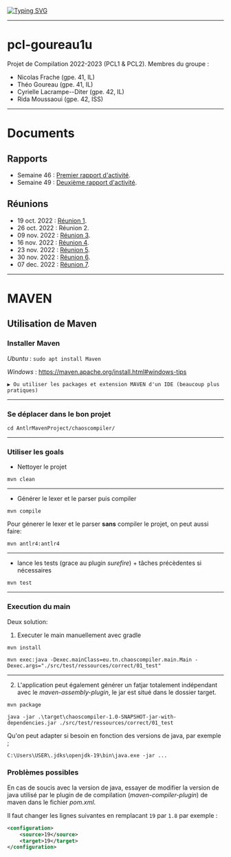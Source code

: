 [![Typing SVG](https://readme-typing-svg.demolab.com?font=Fira+Code&size=25&duration=7000&pause=2000&color=F7630A&center=true&width=435&lines=%F0%9F%90%85%F0%9F%90%85+Compilateur+Tiger+%F0%9F%90%85%F0%9F%90%85)](https://git.io/typing-svg)

---

# pcl-goureau1u

Projet de Compilation 2022-2023 (PCL1 & PCL2).
Membres du groupe :
- Nicolas Frache (gpe. 41, IL)
- Théo Goureau (gpe. 41, IL)
- Cyrielle Lacrampe--Diter (gpe. 42, IL)
- Rida Moussaoui (gpe. 42, ISS)

---
# Documents
## Rapports
- Semaine 46 : [Premier rapport d'activité](Documents/2022-11-18_RA_01.pdf).
- Semaine 49 : [Deuxième rapport d'activité](Documents/2022-12-05_RA_02.pdf).
## Réunions
- 19 oct. 2022 : [Réunion 1](Documents/2022-10-19_CR_01.pdf).
- 26 oct. 2022 : Réunion 2.
- 09 nov. 2022 : [Réunion 3](Documents/2022-11-09_CR_03.pdf).
- 16 nov. 2022 : [Réunion 4](Documents/2022-11-16_CR_04.pdf).
- 23 nov. 2022 : [Réunion 5](Documents/2022-11-23_CR_05.pdf).
- 30 nov. 2022 : [Réunion 6](Documents/2022-11-30_CR_06.pdf).
- 07 dec. 2022 : [Réunion 7](Documents/2022-12-07_CR_07.pdf).

---
# MAVEN
## Utilisation de Maven
### Installer Maven
_Ubuntu_ : ```sudo apt install Maven```

_Windows_ : https://maven.apache.org/install.html#windows-tips
    
    ▶️ Ou utiliser les packages et extension MAVEN d'un IDE (beaucoup plus pratiques)

---
### Se déplacer dans le bon projet
```antlrv4
cd AntlrMavenProject/chaoscompiler/
```
---

### Utiliser les goals

- Nettoyer le projet

``` antlrv4
mvn clean
```

--- 
- Générer le lexer et le parser puis compiler

``` antlrv4
mvn compile
```

Pour génerer le lexer et le parser **sans** compiler le projet, on peut aussi faire:

``` antlrv4
mvn antlr4:antlr4
```

---

- lance les tests (grace au plugin *surefire*) + tâches précèdentes si nécessaires
``` antlrv4
mvn test
```
---
### Execution du main
Deux solution:
1. Executer le main manuellement avec gradle

``` antlrv4
mvn install
```
``` antlrv4
mvn exec:java -Dexec.mainClass=eu.tn.chaoscompiler.main.Main -Dexec.args="./src/test/ressources/correct/01_test"
```
---
2. L'application peut également générer un fatjar totalement indépendant avec le *maven-assembly-plugin*, le jar est situé dans le dossier target.
``` antlrv4
mvn package
```
``` antlrv4
java -jar .\target\chaoscompiler-1.0-SNAPSHOT-jar-with-dependencies.jar ./src/test/ressources/correct/01_test 

```

Qu'on peut adapter si besoin en fonction des versions de java, par exemple ;
``` antlrv4
C:\Users\USER\.jdks\openjdk-19\bin\java.exe -jar ...

```

### Problèmes possibles

En cas de soucis avec la version de java, essayer de modifier la version de java utilisé par le plugin de de compilation (*maven-compiler-plugin*) de maven dans le fichier *pom.xml*.

Il faut changer les lignes suivantes en remplacant ``19`` par ``1.8`` par exemple :
``` xml
<configuration>
    <source>19</source>
    <target>19</target>
</configuration>
```








